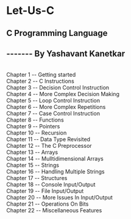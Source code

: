 # Let-Us-C
## C Programming Language

## ------- By Yashavant Kanetkar
<br>
Chapter 1 -- Getting started <br>
Chapter 2 -- C Instructions <br>
Chapter 3 -- Decision Control Instruction <br>
Chapter 4 -- More Complex Decision Making <br>
Chapter 5 -- Loop Control Instruction <br>
Chapter 6 -- More Complex Repetitions <br>
Chapter 7 -- Case Control Instruction <br>
Chapter 8 -- Functions <br>
Chapter 9 -- Pointers <br>
Chapter 10 -- Recursion <br>
Chapter 11 -- Data Type Revisited <br>
Chapter 12 -- The C Preprocessor <br>
Chapter 13 -- Arrays <br>
Chapter 14 -- Mulltidimensional Arrays <br>
Chapter 15 -- Strings <br>
Chapter 16 -- Handling Multiple Strings <br>
Chapter 17 -- Structures <br>
Chapter 18 -- Console Input/Output <br>
Chapter 19 -- File Input/Output <br>
Chapter 20 -- More Issues In Input/Output <br>
Chapter 21 -- Operations On Bits <br>
Chapter 22 -- Miscellaneous Features <br>
